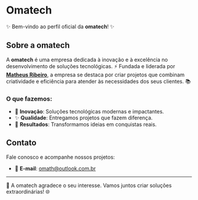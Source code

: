 # Omatech

✨ Bem-vindo ao perfil oficial da **omatech**! ✨

## Sobre a omatech
A **omatech** é uma empresa dedicada à inovação e à excelência no desenvolvimento de soluções tecnológicas. ⚡ Fundada e liderada por **[Matheus Ribeiro](https://github.com/omatheusribeiro)**, a empresa se destaca por criar projetos que combinam criatividade e eficiência para atender às necessidades dos seus clientes. 📚

### O que fazemos:
- 🔧 **Inovação**: Soluções tecnológicas modernas e impactantes.
- ✨ **Qualidade**: Entregamos projetos que fazem diferença.
- 🚀 **Resultados**: Transformamos ideias em conquistas reais.

## Contato
Fale conosco e acompanhe nossos projetos:
- 📧 **E-mail**: omath@outlook.com.br

---
🌟 A omatech agradece o seu interesse. Vamos juntos criar soluções extraordinárias! 🌐

